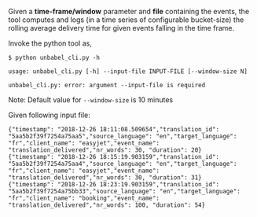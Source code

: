 Given a **time-frame/window** parameter and **file** containing the events, the tool computes and logs (in a time series of configurable bucket-size) the rolling average delivery time for given events falling in the time frame.

Invoke the python tool as,

`$ python unbabel_cli.py -h`

`usage: unbabel_cli.py [-h] --input-file INPUT-FILE [--window-size N]`

`unbabel_cli.py: error: argument --input-file is required`

Note: Default value for `--window-size` is 10 minutes

Given following input file:  

```
{"timestamp": "2018-12-26 18:11:08.509654","translation_id": "5aa5b2f39f7254a75aa5","source_language": "en","target_language": "fr","client_name": "easyjet","event_name": "translation_delivered","nr_words": 30, "duration": 20}
{"timestamp": "2018-12-26 18:15:19.903159","translation_id": "5aa5b2f39f7254a75aa4","source_language": "en","target_language": "fr","client_name": "easyjet","event_name": "translation_delivered","nr_words": 30, "duration": 31}
{"timestamp": "2018-12-26 18:23:19.903159","translation_id": "5aa5b2f39f7254a75bb33","source_language": "en","target_language": "fr","client_name": "booking","event_name": "translation_delivered","nr_words": 100, "duration": 54}
```
